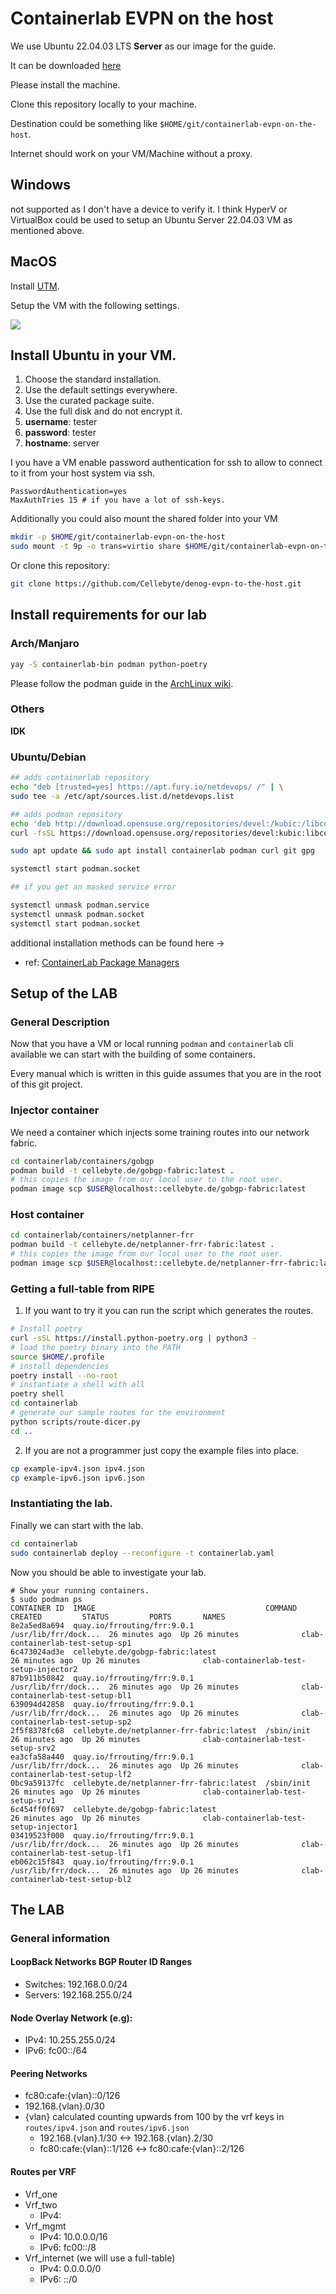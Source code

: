 # Containerlab EVPN on the host

We use Ubuntu 22.04.03 LTS **Server** as our image for the guide.

It can be downloaded [here](https://releases.ubuntu.com/jammy/)

Please install the machine.

Clone this repository locally to your machine.

Destination could be something like `$HOME/git/containerlab-evpn-on-the-host`.

Internet should work on your VM/Machine without a proxy.

## Windows
not supported as I don't have a device to verify it.
I think HyperV or VirtualBox could be used to setup an Ubuntu Server 22.04.03 VM as mentioned above.

## MacOS

Install [UTM](https://docs.getutm.app/installation/macos/).

Setup the VM with the following settings.

![](./images/settings-on-macos.png)

## Install Ubuntu in your VM.

1. Choose the standard installation.
2. Use the default settings everywhere.
3. Use the curated package suite.
4. Use the full disk and do not encrypt it.
5. **username**: tester
6. **password**: tester
7. **hostname**: server

I you have a VM enable password authentication for ssh to allow to connect to it from your host system via ssh.

```ssh-config
PasswordAuthentication=yes
MaxAuthTries 15 # if you have a lot of ssh-keys.
```

Additionally you could also mount the shared folder into your VM

```bash
mkdir -p $HOME/git/containerlab-evpn-on-the-host
sudo mount -t 9p -o trans=virtio share $HOME/git/containerlab-evpn-on-the-host -oversion=9p2000.L
```

Or clone this repository:

```bash
git clone https://github.com/Cellebyte/denog-evpn-to-the-host.git
```

## Install requirements for our lab

### Arch/Manjaro

```bash
yay -S containerlab-bin podman python-poetry
```

Please follow the podman guide in the [ArchLinux wiki](https://wiki.archlinux.org/title/Podman).

### Others

**IDK**

### Ubuntu/Debian

```bash
## adds containerlab repository
echo "deb [trusted=yes] https://apt.fury.io/netdevops/ /" | \
sudo tee -a /etc/apt/sources.list.d/netdevops.list

## adds podman repository
echo 'deb http://download.opensuse.org/repositories/devel:/kubic:/libcontainers:/unstable/xUbuntu_22.04/ /' | sudo tee /etc/apt/sources.list.d/devel:kubic:libcontainers:unstable.list
curl -fsSL https://download.opensuse.org/repositories/devel:kubic:libcontainers:unstable/xUbuntu_22.04/Release.key | gpg --dearmor | sudo tee /etc/apt/trusted.gpg.d/devel_kubic_libcontainers_unstable.gpg > /dev/null

sudo apt update && sudo apt install containerlab podman curl git gpg

systemctl start podman.socket

## if you get an masked service error

systemctl unmask podman.service
systemctl unmask podman.socket
systemctl start podman.socket
```

additional installation methods can be found here ->
* ref: [ContainerLab Package Managers](https://containerlab.dev/install/#package-managers)

## Setup of the LAB

### General Description
Now that you have a VM or local running `podman` and `containerlab` cli available we can start with the building of some containers.

Every manual which is written in this guide assumes that you are in the root of this git project.

### Injector container

We need a container which injects some training routes into our network fabric.

```bash
cd containerlab/containers/gobgp
podman build -t cellebyte.de/gobgp-fabric:latest .
# this copies the image from our local user to the root user.
podman image scp $USER@localhost::cellebyte.de/gobgp-fabric:latest
```

### Host container

```bash
cd containerlab/containers/netplanner-frr
podman build -t cellebyte.de/netplanner-frr-fabric:latest .
# this copies the image from our local user to the root user.
podman image scp $USER@localhost::cellebyte.de/netplanner-frr-fabric:latest
```

### Getting a full-table from RIPE

1. If you want to try it you can run the script which generates the routes.
```bash
# Install poetry
curl -sSL https://install.python-poetry.org | python3 -
# load the poetry binary into the PATH
source $HOME/.profile
# install dependencies
poetry install --no-root
# instantiate a shell with all 
poetry shell
cd containerlab
# generate our sample routes for the environment
python scripts/route-dicer.py
cd ..
```

2. If you are not a programmer just copy the example files into place.

```bash
cp example-ipv4.json ipv4.json
cp example-ipv6.json ipv6.json
```

### Instantiating the lab.

Finally we can start with the lab.
```bash
cd containerlab
sudo containerlab deploy --reconfigure -t containerlab.yaml
```

Now you should be able to investigate your lab.

```console
# Show your running containers. 
$ sudo podman ps
CONTAINER ID  IMAGE                                      COMMAND               CREATED         STATUS         PORTS       NAMES
8e2a5ed8a694  quay.io/frrouting/frr:9.0.1                /usr/lib/frr/dock...  26 minutes ago  Up 26 minutes              clab-containerlab-test-setup-sp1
6c473024ad3e  cellebyte.de/gobgp-fabric:latest                                 26 minutes ago  Up 26 minutes              clab-containerlab-test-setup-injector2
87b911b50842  quay.io/frrouting/frr:9.0.1                /usr/lib/frr/dock...  26 minutes ago  Up 26 minutes              clab-containerlab-test-setup-bl1
639094d42858  quay.io/frrouting/frr:9.0.1                /usr/lib/frr/dock...  26 minutes ago  Up 26 minutes              clab-containerlab-test-setup-sp2
2f5f8378fc68  cellebyte.de/netplanner-frr-fabric:latest  /sbin/init            26 minutes ago  Up 26 minutes              clab-containerlab-test-setup-srv2
ea3cfa58a440  quay.io/frrouting/frr:9.0.1                /usr/lib/frr/dock...  26 minutes ago  Up 26 minutes              clab-containerlab-test-setup-lf2
0bc9a59137fc  cellebyte.de/netplanner-frr-fabric:latest  /sbin/init            26 minutes ago  Up 26 minutes              clab-containerlab-test-setup-srv1
6c454ff0f697  cellebyte.de/gobgp-fabric:latest                                 26 minutes ago  Up 26 minutes              clab-containerlab-test-setup-injector1
03419523f000  quay.io/frrouting/frr:9.0.1                /usr/lib/frr/dock...  26 minutes ago  Up 26 minutes              clab-containerlab-test-setup-lf1
eb062c15f843  quay.io/frrouting/frr:9.0.1                /usr/lib/frr/dock...  26 minutes ago  Up 26 minutes              clab-containerlab-test-setup-bl2
```

## The LAB

### General information

#### LoopBack Networks BGP Router ID Ranges
* Switches: 192.168.0.0/24
* Servers: 192.168.255.0/24

#### Node Overlay Network (e.g):
* IPv4: 10.255.255.0/24
* IPv6: fc00::/64

#### Peering Networks
* fc80:cafe:{vlan}::0/126
* 192.168.{vlan}.0/30
* {vlan} calculated counting upwards from 100 by the vrf keys in `routes/ipv4.json` and `routes/ipv6.json`
  * 192.168.{vlan}.1/30 <-> 192.168.{vlan}.2/30
  * fc80:cafe:{vlan}::1/126 <-> fc80:cafe:{vlan}::2/126

#### Routes per VRF
* Vrf_one
* Vrf_two
  * IPv4: 
* Vrf_mgmt 
  * IPv4: 10.0.0.0/16
  * IPv6: fc00::/8
* Vrf_internet (we will use a full-table)
  * IPv4: 0.0.0.0/0
  * IPv6: ::/0
